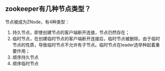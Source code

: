 ## zookeeper有几种节点类型？
节点被成为ZNode，有4种类型：
1. 持久节点，即使创建节点的客户端断开连接，节点仍然存在；
2. 临时节点，在创建临时节点的客户端断开连接后，临时节点被删除。由于临时节点的性质，导致临时节点不允许有子节点。临时节点在leader选举种起着重要作用；
3. 顺序持久节点
4. 顺序临时节点